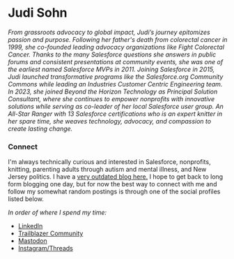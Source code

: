 # Judi Sohn

_From grassroots advocacy to global impact, Judi’s journey epitomizes passion and purpose. Following her father's death from colorectal cancer in 1999, she co-founded leading advocacy organizations like Fight Colorectal Cancer. Thanks to the many Salesforce questions she answers in public forums and consistent presentations at community events, she was one of the earliest named Salesforce MVPs in 2011. Joining Salesforce in 2015, Judi launched transformative programs like the Salesforce.org Community Commons while leading an Industries Customer Centric Engineering team. In 2023, she joined Beyond the Horizon Technology as Principal Solution Consultant, where she continues to empower nonprofits with innovative solutions while serving as co-leader of her local Salesforce user group. An All-Star Ranger with 13 Salesforce certifications who is an expert knitter in her spare time, she weaves technology, advocacy, and compassion to create lasting change._

### Connect
I'm always technically curious and interested in Salesforce, nonprofits, knitting, parenting adults through autism and mental illness, and New Jersey politics. I have a [very outdated blog here.](http://judisohn.com) I hope to get back to long form blogging one day, but for now the best way to connect with me and follow my somewhat random postings is through one of the social profiles listed below.

_In order of where I spend my time:_
- [LinkedIn](https://www.linkedin.com/in/judisohn)
- [Trailblazer Community](https://www.salesforce.com/trailblazer/judisohn)
- [Mastodon](https://mas.to/@judisohn)
- [Instagram/Threads](https://www.threads.net/@judisohn)

